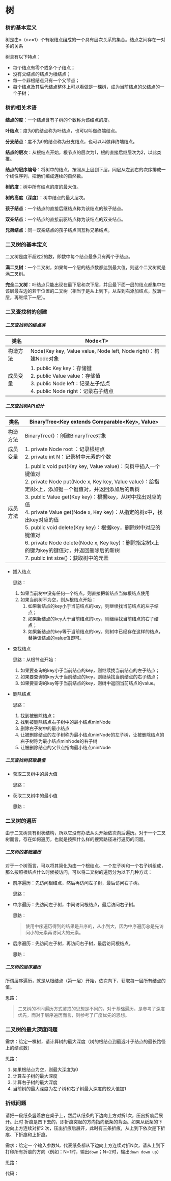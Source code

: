 # 树



### 树的基本定义

树是由n（n>=1）个有限结点组成的一个具有层次关系的集合。结点之间存在一对多的关系

树具有以下特点：

- 每个结点有零个或多个子结点；
- 没有父结点的结点为根结点；
- 每一个非根结点只有一个父节点；
- 每个结点及其后代结点整体上可以看做是一棵树，成为当前结点的父结点的一个子树；



### 树的相关术语

**结点的度**：一个结点含有子树的个数称为该结点的度。

**叶结点**：度为0的结点称为叶结点，也可以叫做终端结点。

**分支结点**：度不为0的结点称为分支结点，也可以叫做非终端结点。

**结点的层次**：从根结点开始，根节点的层次为1，根的直接后继层次为2，以此类推。

**结点的层序编号**：将树中的结点，按照从上层到下层，同层从左到右的次序排成一个线性序列，把他们编成连续的自然数。

**树的度**：树中所有结点的度的最大值。

**树的高度（深度）**：树中结点的最大层次。

**孩子结点**：一个结点的直接后继结点称为该结点的孩子结点。

**双亲结点**：一个结点的直接前驱结点称为该结点的双亲结点。

**兄弟结点**：同一双亲结点的孩子结点间互称兄弟结点。



### 二叉树的基本定义

二叉树是度不超过2的数，即数中每个结点最多只有两个子结点。

**满二叉树**：一个二叉树，如果每一个层的结点数都达到最大值，则这个二叉树就是满二叉树。

**完全二叉树**：叶结点只能出现在最下层和次下层，并且最下面一层的结点都集中在该层最左边的若干位置的二叉树（相当于是从上到下，从左到右添加结点，放满一层，再继续下一层）。



### 二叉查找树的创建

##### 二叉查找树的结点类

| 类名     | Node\<T\>                                                    |
| -------- | ------------------------------------------------------------ |
| 构造方法 | Node(Key key, Value value, Node left, Node right)：构建Node对象 |
| 成员变量 | 1. public Key key：存储键<br />2. public Value value：存储值<br />3. public Node left：记录左子结点<br />4. public Node right：记录右子结点 |

##### 二叉查找树API设计

| 类名     | BinaryTree\<Key extends Comparable\<Key\>, Value\>           |
| -------- | ------------------------------------------------------------ |
| 构造方法 | BinaryTree()：创建BinaryTree对象                             |
| 成员变量 | 1. private Node root ：记录根结点<br />2. private int N：记录树中元素的个数 |
| 成员方法 | 1. public void put(Key key, Value value)：向树中插入一个键值对<br />2. private Node put(Node x, Key key, Value value)：给指定树x上，添加键一个键值对，并返回添加后的新树<br />3. public Value get(Key key)：根据key，从树中找出对应的值<br />4. private Value get(Node x, Key key)：从指定的树x中，找出key对应的值<br />5. public void delete(Key key)：根据key，删除树中对应的键值对<br />6. private Node delete(Node x, Key key)：删除指定树x上的键为key的键值对，并返回删除后的新树<br />7. public int size()：获取树中的元素 |

- 插入结点

  思路：

  1. 如果当前树中没有任何一个结点，则直接把新结点当做根结点使用
  2. 如果当前树不为空，则从根结点开始：
     1. 如果新结点的key小于当前结点的key，则继续找当前结点的左子结点；
     2. 如果新结点的key大于当前结点的key，则继续找当前结点的右子结点；
     3. 如果新结点的key等于当前结点的key，则树中已经存在这样的结点，替换该结点的value值即可。

- 查找结点

  思路：从根节点开始：

  1. 如果要查询的key小于当前结点的key，则继续找当前结点的左子结点；
  2. 如果要查询的key大于当前结点的key，则继续找当前结点的右子结点；
  3. 如果要查询的key等于当前结点的key，则树中返回当前结点的value。

- 删除结点

  思路：
  
  1. 找到被删除结点；
  2. 找到被删除结点右子树中的最小结点minNode
  3. 删除右子树中的最小结点
  4. 让被删除结点的左子树称为最小结点minNode的左子树，让被删除结点的右子树称为最小结点minNode的右子树
  5. 让被删除结点的父节点指向最小结点minNode

##### 二叉查找树获取最值

- 获取二叉树中的最大值

  思路：

- 获取二叉树中的最小值

  思路：



### 二叉树的遍历

由于二叉树具有树状结构，所以它没有办法从头开始依次向后遍历。对于一个二叉树而言，存在如何遍历，也就是按照什么样的搜索路径进行遍历的问题。

##### 二叉树的基础遍历

对于一个树而言，可以将其简化为由一个根结点、一个左子树和一个右子树组成，那么按照根结点什么时候被访问，可以将二叉树的遍历分为以下几种方式：

- 前序遍历：先访问根结点，然后再访问左子树，最后访问右子树。

  思路：

- 中序遍历：先访问左子树，中间访问根结点，最后访问右子树。

  思路：

  > 使用中序遍历得到的结果是升序的，从小到大，因为中序遍历总是先访问小的元素再访问大的元素。

- 后序遍历：先访问左子树，再访问右子树，最后访问根结点。

  思路：

##### 二叉树的层序遍历

所谓层序遍历，就是从根结点（第一层）开始，依次向下，获取每一层所有结点的值。

思路：

> 二叉树的不同遍历方式鉴戒的思想是不同的，对于基础遍历，是参考了深度优先，而对于层序遍历而言，则参考了广度优先的思想。



### 二叉树的最大深度问题

需求：给定一棵树，请计算树的最大深度（树的根结点到最远叶子结点的最长路径上的结点数）

思路：

1. 如果根结点为空，则最大深度为0
2. 计算左子树的最大深度
3. 计算右子树的最大深度
4. 当前树的最大深度为左子树和右子树最大深度的较大值加1





### 折纸问题

请把一段纸条竖着放在桌子上，然后从纸条的下边向上方对折1次，压出折痕后展开。此时 折痕是凹下去的，即折痕突起的方向指向纸条的背面。如果从纸条的下边向上方连续对折2 次，压出折痕后展开，此时有三条折痕，从上到下依次是下折痕、下折痕和上折痕。

需求：给定一 个输入参数N，代表纸条都从下边向上方连续对折N次，请从上到下打印所有折痕的方向（例如：N=1时，输出`down`；N=2时，输出`down down up`）

思路：



代码：

